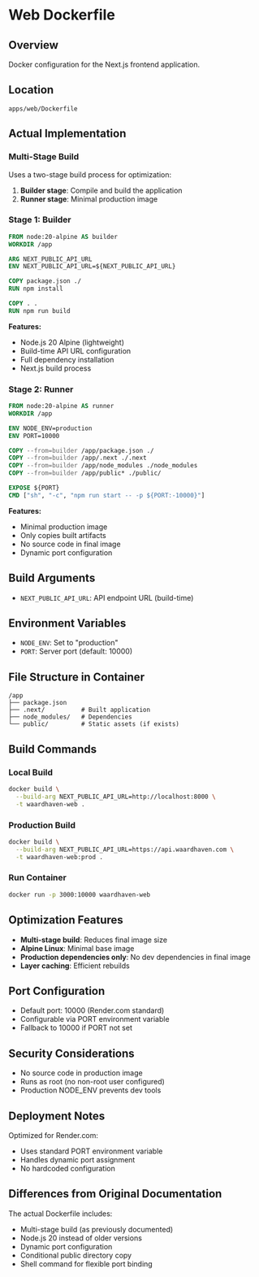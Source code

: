 # Web Dockerfile

## Overview
Docker configuration for the Next.js frontend application.

## Location
`apps/web/Dockerfile`

## Actual Implementation

### Multi-Stage Build
Uses a two-stage build process for optimization:
1. **Builder stage**: Compile and build the application
2. **Runner stage**: Minimal production image

### Stage 1: Builder
```dockerfile
FROM node:20-alpine AS builder
WORKDIR /app

ARG NEXT_PUBLIC_API_URL
ENV NEXT_PUBLIC_API_URL=${NEXT_PUBLIC_API_URL}

COPY package.json ./
RUN npm install

COPY . .
RUN npm run build
```

**Features:**
- Node.js 20 Alpine (lightweight)
- Build-time API URL configuration
- Full dependency installation
- Next.js build process

### Stage 2: Runner
```dockerfile
FROM node:20-alpine AS runner
WORKDIR /app

ENV NODE_ENV=production
ENV PORT=10000

COPY --from=builder /app/package.json ./
COPY --from=builder /app/.next ./.next
COPY --from=builder /app/node_modules ./node_modules
COPY --from=builder /app/public* ./public/

EXPOSE ${PORT}
CMD ["sh", "-c", "npm run start -- -p ${PORT:-10000}"]
```

**Features:**
- Minimal production image
- Only copies built artifacts
- No source code in final image
- Dynamic port configuration

## Build Arguments
- `NEXT_PUBLIC_API_URL`: API endpoint URL (build-time)

## Environment Variables
- `NODE_ENV`: Set to "production"
- `PORT`: Server port (default: 10000)

## File Structure in Container
```
/app
├── package.json
├── .next/          # Built application
├── node_modules/   # Dependencies
└── public/         # Static assets (if exists)
```

## Build Commands

### Local Build
```bash
docker build \
  --build-arg NEXT_PUBLIC_API_URL=http://localhost:8000 \
  -t waardhaven-web .
```

### Production Build
```bash
docker build \
  --build-arg NEXT_PUBLIC_API_URL=https://api.waardhaven.com \
  -t waardhaven-web:prod .
```

### Run Container
```bash
docker run -p 3000:10000 waardhaven-web
```

## Optimization Features
- **Multi-stage build**: Reduces final image size
- **Alpine Linux**: Minimal base image
- **Production dependencies only**: No dev dependencies in final image
- **Layer caching**: Efficient rebuilds

## Port Configuration
- Default port: 10000 (Render.com standard)
- Configurable via PORT environment variable
- Fallback to 10000 if PORT not set

## Security Considerations
- No source code in production image
- Runs as root (no non-root user configured)
- Production NODE_ENV prevents dev tools

## Deployment Notes
Optimized for Render.com:
- Uses standard PORT environment variable
- Handles dynamic port assignment
- No hardcoded configuration

## Differences from Original Documentation
The actual Dockerfile includes:
- Multi-stage build (as previously documented)
- Node.js 20 instead of older versions
- Dynamic port configuration
- Conditional public directory copy
- Shell command for flexible port binding